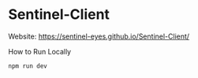 # Sentinel-Client

Website: https://sentinel-eyes.github.io/Sentinel-Client/

How to Run Locally 

```
npm run dev
```
